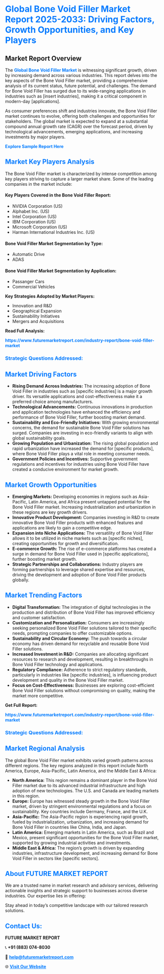 <h1 style="color: #007BFF;">Global Bone Void Filler Market Report 2025-2033: Driving Factors, Growth Opportunities, and Key Players</h1>

<section id="overview">
<h2>Market Report Overview</h2>
<p>The <a href="https://www.futuremarketreport.com/industry-report/bone-void-filler-market" style="color: #007BFF; text-decoration: none;"><strong>Global Bone Void Filler Market</strong></a> is witnessing significant growth, driven by increasing demand across various industries. This report delves into the key aspects of the Bone Void Filler market, providing a comprehensive analysis of its current status, future potential, and challenges. The demand for Bone Void Filler has surged due to its wide-ranging applications in industries such as [insert industries], making it a critical component in modern-day [applications].</p>
<p>As consumer preferences shift and industries innovate, the Bone Void Filler market continues to evolve, offering both challenges and opportunities for stakeholders. The global market is expected to expand at a substantial compound annual growth rate (CAGR) over the forecast period, driven by technological advancements, emerging applications, and increasing investments by major players.</p>
</section>

<section id="overview">
<p><a href="https://www.futuremarketreport.com/request-sample/reportId=31987" style="color: #007BFF; text-decoration: none;"><strong>Explore Sample Report Here</strong></a></p>
</section>

<section id="key-players">
<h2 style="color: #007BFF;">Market Key Players Analysis</h2>
<p>The Bone Void Filler market is characterized by intense competition among key players striving to capture a larger market share. Some of the leading companies in the market include:</p>
<h4>Key Players Covered in the Bone Void Filler Report:</h4>
<ul><li>NVIDIA Corporation (US)</li><li>Alphabet Inc. (US)</li><li>Intel Corporation (US)</li><li>IBM Corporation (US)</li><li>Microsoft Corporation (US)</li><li>Harman International Industries Inc. (US)</li></ul>
<h4>Bone Void Filler Market Segmentation by Type:</h4>
<ul><li>Automatic Drive</li><li>ADAS</li></ul>

<h4>Bone Void Filler Market Segmentation by Application:</h4>
<ul><li>Passanger Cars</li><li>Commercial Vehicles</li></ul>
<p><strong>Key Strategies Adopted by Market Players:</strong></p>
<ul>
<li>Innovation and R&D</li>
<li>Geographical Expansion</li>
<li>Sustainability Initiatives</li>
<li>Mergers and Acquisitions</li>
</ul>
</section>

<section>
<p><strong>Read Full Analysis: </strong></p><a href="https://www.futuremarketreport.com/industry-report/bone-void-filler-market" style="color: #007BFF; text-decoration: none;"><strong>https://www.futuremarketreport.com/industry-report/bone-void-filler-market</strong></a>
<h3 style="color: #007BFF;">Strategic Questions Addressed:</h3>
</section>

<section id="driving-factors">
<h2 style="color: #007BFF;">Market Driving Factors</h2>
<ul>
<li><strong>Rising Demand Across Industries:</strong> The increasing adoption of Bone Void Filler in industries such as [specific industries] is a major growth driver. Its versatile applications and cost-effectiveness make it a preferred choice among manufacturers.</li>
<li><strong>Technological Advancements:</strong> Continuous innovations in production and application technologies have enhanced the efficiency and performance of Bone Void Filler, further boosting market demand.</li>
<li><strong>Sustainability and Eco-Friendly Initiatives:</strong> With growing environmental concerns, the demand for sustainable Bone Void Filler solutions has surged. Companies are investing in eco-friendly variants to align with global sustainability goals.</li>
<li><strong>Growing Population and Urbanization:</strong> The rising global population and rapid urbanization have increased the demand for [specific products], where Bone Void Filler plays a vital role in meeting consumer needs.</li>
<li><strong>Government Policies and Incentives:</strong> Supportive government regulations and incentives for industries using Bone Void Filler have created a conducive environment for market growth.</li>
</ul>
</section>

<section id="growth-opportunities">
<h2 style="color: #007BFF;">Market Growth Opportunities</h2>
<ul>
<li><strong>Emerging Markets:</strong> Developing economies in regions such as Asia-Pacific, Latin America, and Africa present untapped potential for the Bone Void Filler market. Increasing industrialization and urbanization in these regions are key growth drivers.</li>
<li><strong>Innovative Product Development:</strong> Companies investing in R&D to create innovative Bone Void Filler products with enhanced features and applications are likely to gain a competitive edge.</li>
<li><strong>Expansion into Niche Applications:</strong> The versatility of Bone Void Filler allows it to be utilized in niche markets such as [specific niches], creating opportunities for growth and diversification.</li>
<li><strong>E-commerce Growth:</strong> The rise of e-commerce platforms has created a surge in demand for Bone Void Filler used in [specific applications], further boosting market growth.</li>
<li><strong>Strategic Partnerships and Collaborations:</strong> Industry players are forming partnerships to leverage shared expertise and resources, driving the development and adoption of Bone Void Filler products globally.</li>
</ul>
</section>

<section id="trending-factors">
<h2 style="color: #007BFF;">Market Trending Factors</h2>
<ul>
<li><strong>Digital Transformation:</strong> The integration of digital technologies in the production and distribution of Bone Void Filler has improved efficiency and customer satisfaction.</li>
<li><strong>Customization and Personalization:</strong> Consumers are increasingly seeking personalized Bone Void Filler solutions tailored to their specific needs, prompting companies to offer customizable options.</li>
<li><strong>Sustainability and Circular Economy:</strong> The push towards a circular economy has driven demand for recyclable and reusable Bone Void Filler solutions.</li>
<li><strong>Increased Investment in R&D:</strong> Companies are allocating significant resources to research and development, resulting in breakthroughs in Bone Void Filler technology and applications.</li>
<li><strong>Regulatory Compliance:</strong> Adherence to strict regulatory standards, particularly in industries like [specific industries], is influencing product development and quality in the Bone Void Filler market.</li>
<li><strong>Focus on Cost-Effectiveness:</strong> Businesses are exploring cost-efficient Bone Void Filler solutions without compromising on quality, making the market more competitive.</li>
</ul>
</section>

<section>
<p><strong>Get Full Report: </strong></p><a href="https://www.futuremarketreport.com/industry-report/bone-void-filler-market" style="color: #007BFF; text-decoration: none;"><strong>https://www.futuremarketreport.com/industry-report/bone-void-filler-market</strong></a>
<h3 style="color: #007BFF;">Strategic Questions Addressed:</h3>
</section>


<section id="regional-analysis">
<h2 style="color: #007BFF;">Market Regional Analysis</h2>
<p>The global Bone Void Filler market exhibits varied growth patterns across different regions. The key regions analyzed in this report include North America, Europe, Asia-Pacific, Latin America, and the Middle East & Africa:</p>
<ul>
<li><strong>North America:</strong> This region remains a dominant player in the Bone Void Filler market due to its advanced industrial infrastructure and high adoption of new technologies. The U.S. and Canada are leading markets in this region.</li>
<li><strong>Europe:</strong> Europe has witnessed steady growth in the Bone Void Filler market, driven by stringent environmental regulations and a focus on sustainability. Key countries include Germany, France, and the U.K.</li>
<li><strong>Asia-Pacific:</strong> The Asia-Pacific region is experiencing rapid growth, fueled by industrialization, urbanization, and increasing demand for Bone Void Filler in countries like China, India, and Japan.</li>
<li><strong>Latin America:</strong> Emerging markets in Latin America, such as Brazil and Mexico, present significant opportunities for the Bone Void Filler market, supported by growing industrial activities and investments.</li>
<li><strong>Middle East & Africa:</strong> The region’s growth is driven by expanding industries, infrastructure development, and increasing demand for Bone Void Filler in sectors like [specific sectors].</li>
</ul>
</section>

<footer>
<h2 style="color: #007BFF;">About FUTURE MARKET REPORT</h2>
<p>We are a trusted name in market research and advisory services, delivering actionable insights and strategic support to businesses across diverse industries. Our expertise lies in offering:</p>

<p>Stay ahead in today’s competitive landscape with our tailored research solutions.</p>

<h2 style="color: #007BFF;">Contact Us:</h2>
<p><strong>FUTURE MARKET REPORT</strong></p>
<p>📞 <strong>+91 (883) 074-8030</strong></p>
<p>📧 <strong><a href="mailto:help@futuremarketreport.com" style="color: #007BFF;">help@futuremarketreport.com</a></strong></p>
<p>🌐 <strong><a href="https://www.futuremarketreport.com/" style="color: #007BFF;">Visit Our Website</a></strong></p>
</footer>